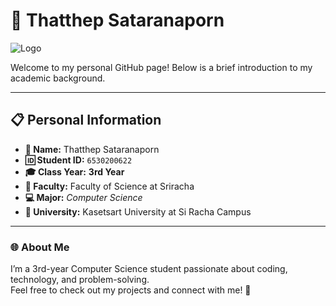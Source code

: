 # 🌟 Thatthep Sataranaporn  

![Logo](https://www.borntodev.com/wp-content/uploads/2018/09/Black_Yellow_white-1.png)

Welcome to my personal GitHub page! Below is a brief introduction to my academic background.  

---

## 📋 Personal Information  
- **👤 Name:** Thatthep Sataranaporn  
- **🆔 Student ID:** `6530200622`  
- **🎓 Class Year:** **3rd Year**  
- **🔬 Faculty:** Faculty of Science at Sriracha  
- **💻 Major:** *Computer Science* 
- **🏫 University:** Kasetsart University at Si Racha Campus

---

### 🌐 About Me  
I’m a 3rd-year Computer Science student passionate about coding, technology, and problem-solving.  
Feel free to check out my projects and connect with me! 🚀  